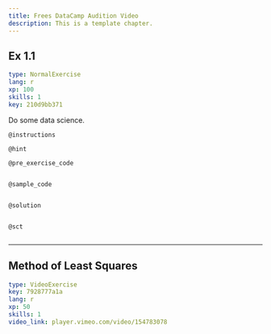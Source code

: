 ```yaml
---
title: Frees DataCamp Audition Video
description: This is a template chapter.
---
```


## Ex 1.1

```yaml
type: NormalExercise
lang: r
xp: 100
skills: 1
key: 210d9bb371
```

Do some data science.

`@instructions`


`@hint`


`@pre_exercise_code`

```{r}

```

`@sample_code`

```{r}

```

`@solution`

```{r}

```

`@sct`

```{r}

```

---
## Method of Least Squares

```yaml
type: VideoExercise
key: 7928777a1a
lang: r
xp: 50
skills: 1
video_link: player.vimeo.com/video/154783078
```


